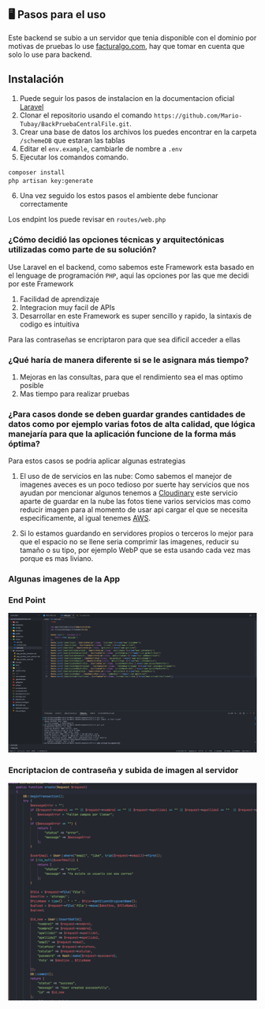 ## 🖥️ Pasos para el uso

Este backend se subio a un servidor que tenia disponible con el dominio por motivas de pruebas lo use [facturalgo.com](https://www.facturalgo.com), hay que tomar en cuenta que solo lo use para backend.

## Instalación
1. Puede seguir los pasos de instalacion en la documentacion oficial [Laravel](https://laravel.com/docs/11.x/installation)
2. Clonar el repositorio usando el comando `https://github.com/Mario-Tubay/BackPruebaCentralFile.git`.
3. Crear una base de datos los archivos los puedes encontrar en la carpeta `/schemeDB` que estaran las tablas
4. Editar el `env.example`, cambiarle de nombre a `.env`  
5. Ejecutar los comandos comando.
```bash
composer install
php artisan key:generate  
```
6. Una vez seguido los estos pasos el ambiente debe funcionar correctamente 


Los endpint los puede revisar en `routes/web.php`

### ¿Cómo decidió las opciones técnicas y arquitectónicas utilizadas como parte de su solución?
Use Laravel en el backend, como sabemos este Framework esta basado en el lenguage de programación `PHP`, aqui las opciones por las que me decidi por este Framework 
1. Facilidad de aprendizaje 
2. Integracion muy facil de APIs
3. Desarrollar en este Framework es super sencillo y rapido, la sintaxis de codigo es intuitiva

Para las contraseñas se encriptaron para que sea dificil acceder a ellas

### ¿Qué haría de manera diferente si se le asignara más tiempo?
1. Mejoras en las consultas, para que el rendimiento sea el mas optimo posible
2. Mas tiempo para realizar pruebas 

###  ¿Para casos donde se deben guardar grandes cantidades de datos como por ejemplo varias fotos de alta calidad, que lógica manejaría para que la aplicación funcione de la forma más óptima?
Para estos casos se podria aplicar algunas estrategias 

1. El uso de de servicios en las nube: Como sabemos el manejor de imagenes aveces es un poco tedioso por suerte hay servicios que nos ayudan por mencionar algunos tenemos a [Cloudinary](https://cloudinary.com/) este servicio aparte de guardar en la nube las fotos tiene varios servicios mas como reducir imagen para al momento de usar api cargar el que se necesita especificamente, al igual tenemes [AWS](https://aws.amazon.com/es/).

2. Si lo estamos guardando en servidores propios o terceros lo mejor para que el espacio no se llene seria comprimir las imagenes, reducir su tamaño o su tipo, por ejemplo WebP que se esta usando cada vez mas porque es mas liviano.


### Algunas imagenes de la App 

### End Point

<img src="public/endpoint.png" alt="Login App" width="700" />


### Encriptacion de contraseña y subida de imagen al servidor

<img src="public/controller.png" alt="controller" width="700" />
